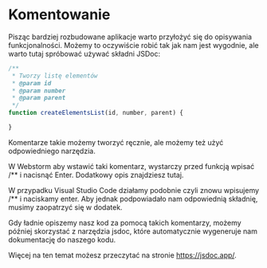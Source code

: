 # Komentowanie

Pisząc bardziej rozbudowane aplikacje warto przyłożyć się do opisywania funkcjonalności. Możemy to oczywiście robić tak jak nam jest wygodnie, ale warto tutaj spróbować używać składni JSDoc:

```js
/**
 * Tworzy listę elementów
 * @param id
 * @param number
 * @param parent
 */
function createElementsList(id, number, parent) {

}
```

Komentarze takie możemy tworzyć ręcznie, ale możemy też użyć odpowiedniego narzędzia.

W Webstorm aby wstawić taki komentarz, wystarczy przed funkcją wpisać /** i nacisnąć Enter. Dodatkowy opis znajdziesz tutaj.

W przypadku Visual Studio Code działamy podobnie czyli znowu wpisujemy /** i naciskamy enter. Aby jednak podpowiadało nam odpowiednią składnię, musimy zaopatrzyć się w dodatek.

Gdy ładnie opiszemy nasz kod za pomocą takich komentarzy, możemy później skorzystać z narzędzia jsdoc, które automatycznie wygeneruje nam dokumentację do naszego kodu.

Więcej na ten temat możesz przeczytać na stronie https://jsdoc.app/.